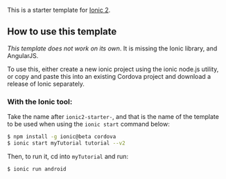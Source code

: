 This is a starter template for [Ionic 2](http://ionic.io/2).

## How to use this template

*This template does not work on its own*. It is missing the Ionic library, and AngularJS.

To use this, either create a new ionic project using the ionic node.js utility, or copy and paste this into an existing Cordova project and download a release of Ionic separately.

### With the Ionic tool:

Take the name after `ionic2-starter-`, and that is the name of the template to be used when using the `ionic start` command below:

```bash
$ npm install -g ionic@beta cordova
$ ionic start myTutorial tutorial --v2
```

Then, to run it, cd into `myTutorial` and run:

```bash
$ ionic run android
```

